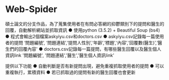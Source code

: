 # Web-Spider

碩士論文的分支作品，為了蒐集使用者在有問必答網的抑鬱類別下的提問和醫生的回覆，自動解析網站並抓取資訊
●	使用python (3.5.2) + Beautiful Soup (bs4)
●	程式會輸出2個檔案askyiyu.csv和doctors.csv 
●	askyiyu.csv記錄每一篇使用者的提問
‘問題編號’, ‘問題連結’,‘提問人性別’,‘年齡’,‘標題’,‘內容’,‘回覆數(醫生)’,‘醫生們的回覆內容'
●	doctors.csv記錄每一篇提問，有哪些醫生回覆以及醫生個人資訊link
'問題編號', '問題連結','醫生','醫生個人資訊link'

提供以下功能
● 自動判斷是否有新提問出現，避免重複抓取使用者的提問
● 可以重複執行，累積資料
● 若已抓取過的提問有新的醫生回覆也會更新


